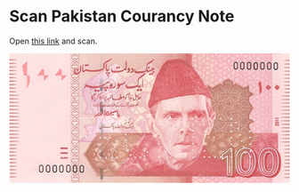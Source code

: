 # Scan Pakistan Courancy Note
Open [this link](https://masif786.github.io/ar-image-tracking/money.html "Click on this") and scan.


![PKR 100 Note](https://github.com/MAsif786/ar-image-tracking/blob/master/assets/markers/money/100FRONT.jpg?raw=true "100 Rupee Note")


